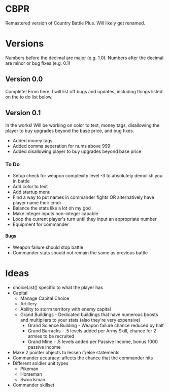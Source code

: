 # CBPR
Remastered version of Country Battle Plus. Will likely get renamed.

# Versions
Numbers before the decimal are major (e.g. 1.0).
Numbers after the decimal are minor or bug fixes (e.g. 0.1)
## Version 0.0
Complete! From here, I will list off bugs and updates, including things listed on the to do list below.
## Version 0.1
In the works! Will be working on color to text, money tags, disallowing the player to buy upgrades beyond the base price, and bug fixes.
- Added money tags
- Added comma seperation for nums above 999
- Added disallowing player to buy upgrades beyond base price

### To Do
- Setup check for weapon complexity level -3 to absolutely demolish you in battle
- Add color to text
- Add startup menu
- Find a way to put names in commander fights OR alternatively have player name their cmdr
- Balance the stats like a lot oh my god
- Make integer inputs non-integer capable
- Loop the current player's turn until they input an appropriate number
- Equipment for commander
#### Bugs
- Weapon failure should stop battle
- Commander stats should not remain the same as previous battle

# Ideas
 - choiceList() specific to what the player has
 - Capital
     - Manage Capital Choice
     - Artillery 
     - Ability to storm territory with enemy capital
     - Grand Buildings - Dedicated buildings that have numerous boosts and multipliers to your stats (also they're very expensive)
         - Grand Science Building - Weapon failure chance reduced by half
         - Grand Barracks - .5 levels added per Army Skill, chance for 2 armies to be recruited
         - Grand Mine - .5 levels added per Passive Income, bonus 1000 passive income
 - Make 2 pointer objects to lessen if/else statements
 - Commander accuracy: affects the chance that the commander hits
 - Different soldier unit types
     - Pikeman
     - Horseman
     - Swordsman
 - Commander skillset
